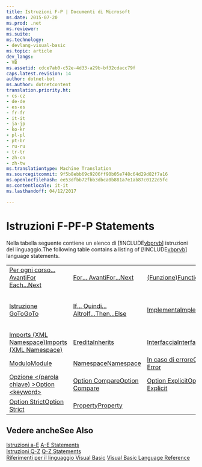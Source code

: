 ```yaml
---
title: Istruzioni F-P | Documenti di Microsoft
ms.date: 2015-07-20
ms.prod: .net
ms.reviewer: 
ms.suite: 
ms.technology:
- devlang-visual-basic
ms.topic: article
dev_langs:
- VB
ms.assetid: cdce7ab0-c52e-4d33-a29b-bf32cdacc79f
caps.latest.revision: 14
author: dotnet-bot
ms.author: dotnetcontent
translation.priority.ht:
- cs-cz
- de-de
- es-es
- fr-fr
- it-it
- ja-jp
- ko-kr
- pl-pl
- pt-br
- ru-ru
- tr-tr
- zh-cn
- zh-tw
ms.translationtype: Machine Translation
ms.sourcegitcommit: 9f5b8ebb69c9206ff90b05e748c64d29d82f7a16
ms.openlocfilehash: ee53dfbb72fbb3dbca0b881a7e1ab87c0122d5fc
ms.contentlocale: it-it
ms.lasthandoff: 04/12/2017

---
```

# <a name="f-p-statements"></a><span data-ttu-id="61fd4-102">Istruzioni F-P</span><span class="sxs-lookup"><span data-stu-id="61fd4-102">F-P Statements</span></span>
<span data-ttu-id="61fd4-103">Nella tabella seguente contiene un elenco di [!INCLUDE[vbprvb](../../../csharp/programming-guide/concepts/linq/includes/vbprvb_md.md)] istruzioni del linguaggio.</span><span class="sxs-lookup"><span data-stu-id="61fd4-103">The following table contains a listing of [!INCLUDE[vbprvb](../../../csharp/programming-guide/concepts/linq/includes/vbprvb_md.md)] language statements.</span></span>  
  
|||||  
|---|---|---|---|  
|[<span data-ttu-id="61fd4-104">Per ogni corso... Avanti</span><span class="sxs-lookup"><span data-stu-id="61fd4-104">For Each...Next</span></span>](../../../visual-basic/language-reference/statements/for-each-next-statement.md)|[<span data-ttu-id="61fd4-105">For... Avanti</span><span class="sxs-lookup"><span data-stu-id="61fd4-105">For...Next</span></span>](../../../visual-basic/language-reference/statements/for-next-statement.md)|[<span data-ttu-id="61fd4-106">(Funzione)</span><span class="sxs-lookup"><span data-stu-id="61fd4-106">Function</span></span>](../../../visual-basic/language-reference/statements/function-statement.md)|[<span data-ttu-id="61fd4-107">Ottieni</span><span class="sxs-lookup"><span data-stu-id="61fd4-107">Get</span></span>](../../../visual-basic/language-reference/statements/get-statement.md)|  
|[<span data-ttu-id="61fd4-108">Istruzione GoTo</span><span class="sxs-lookup"><span data-stu-id="61fd4-108">GoTo</span></span>](../../../visual-basic/language-reference/statements/goto-statement.md)|[<span data-ttu-id="61fd4-109">If... Quindi... Altro</span><span class="sxs-lookup"><span data-stu-id="61fd4-109">If...Then...Else</span></span>](../../../visual-basic/language-reference/statements/if-then-else-statement.md)|[<span data-ttu-id="61fd4-110">Implementa</span><span class="sxs-lookup"><span data-stu-id="61fd4-110">Implements</span></span>](../../../visual-basic/language-reference/statements/implements-statement.md)|[<span data-ttu-id="61fd4-111">Imports (tipo e Namespace .NET)</span><span class="sxs-lookup"><span data-stu-id="61fd4-111">Imports (.NET Namespace and Type)</span></span>](../../../visual-basic/language-reference/statements/imports-statement-net-namespace-and-type.md)|  
|[<span data-ttu-id="61fd4-112">Imports (XML Namespace)</span><span class="sxs-lookup"><span data-stu-id="61fd4-112">Imports (XML Namespace)</span></span>](../../../visual-basic/language-reference/statements/imports-statement-xml-namespace.md)|[<span data-ttu-id="61fd4-113">Eredita</span><span class="sxs-lookup"><span data-stu-id="61fd4-113">Inherits</span></span>](../../../visual-basic/language-reference/statements/inherits-statement.md)|[<span data-ttu-id="61fd4-114">Interfaccia</span><span class="sxs-lookup"><span data-stu-id="61fd4-114">Interface</span></span>](../../../visual-basic/language-reference/statements/interface-statement.md)|[<span data-ttu-id="61fd4-115">Mid</span><span class="sxs-lookup"><span data-stu-id="61fd4-115">Mid</span></span>](../../../visual-basic/language-reference/statements/mid-statement.md)|  
|[<span data-ttu-id="61fd4-116">Modulo</span><span class="sxs-lookup"><span data-stu-id="61fd4-116">Module</span></span>](../../../visual-basic/language-reference/statements/module-statement.md)|[<span data-ttu-id="61fd4-117">Namespace</span><span class="sxs-lookup"><span data-stu-id="61fd4-117">Namespace</span></span>](../../../visual-basic/language-reference/statements/namespace-statement.md)|[<span data-ttu-id="61fd4-118">In caso di errore</span><span class="sxs-lookup"><span data-stu-id="61fd4-118">On Error</span></span>](../../../visual-basic/language-reference/statements/on-error-statement.md)|[<span data-ttu-id="61fd4-119">(Operatore)</span><span class="sxs-lookup"><span data-stu-id="61fd4-119">Operator</span></span>](../../../visual-basic/language-reference/statements/operator-statement.md)|  
|[<span data-ttu-id="61fd4-120">Opzione \<(parola chiave) ></span><span class="sxs-lookup"><span data-stu-id="61fd4-120">Option \<keyword></span></span>](../../../visual-basic/language-reference/statements/option-keyword-statement.md)|[<span data-ttu-id="61fd4-121">Option Compare</span><span class="sxs-lookup"><span data-stu-id="61fd4-121">Option Compare</span></span>](../../../visual-basic/language-reference/statements/option-compare-statement.md)|[<span data-ttu-id="61fd4-122">Option Explicit</span><span class="sxs-lookup"><span data-stu-id="61fd4-122">Option Explicit</span></span>](../../../visual-basic/language-reference/statements/option-explicit-statement.md)|[<span data-ttu-id="61fd4-123">Option Infer</span><span class="sxs-lookup"><span data-stu-id="61fd4-123">Option Infer</span></span>](../../../visual-basic/language-reference/statements/option-infer-statement.md)|  
|[<span data-ttu-id="61fd4-124">Option Strict</span><span class="sxs-lookup"><span data-stu-id="61fd4-124">Option Strict</span></span>](../../../visual-basic/language-reference/statements/option-strict-statement.md)|[<span data-ttu-id="61fd4-125">Property</span><span class="sxs-lookup"><span data-stu-id="61fd4-125">Property</span></span>](../../../visual-basic/language-reference/statements/property-statement.md)|||  
  
## <a name="see-also"></a><span data-ttu-id="61fd4-126">Vedere anche</span><span class="sxs-lookup"><span data-stu-id="61fd4-126">See Also</span></span>  
 <span data-ttu-id="61fd4-127">[Istruzioni a-E](../../../visual-basic/language-reference/statements/a-e-statements.md) </span><span class="sxs-lookup"><span data-stu-id="61fd4-127">[A-E Statements](../../../visual-basic/language-reference/statements/a-e-statements.md) </span></span>  
<span data-ttu-id="61fd4-128"> [Istruzioni Q-Z](../../../visual-basic/language-reference/statements/q-z-statements.md) </span><span class="sxs-lookup"><span data-stu-id="61fd4-128"> [Q-Z Statements](../../../visual-basic/language-reference/statements/q-z-statements.md) </span></span>  
<span data-ttu-id="61fd4-129"> [Riferimenti per il linguaggio Visual Basic](../../../visual-basic/language-reference/index.md)</span><span class="sxs-lookup"><span data-stu-id="61fd4-129"> [Visual Basic Language Reference](../../../visual-basic/language-reference/index.md)</span></span>
